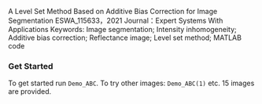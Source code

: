 A Level Set Method Based on Additive Bias Correction for Image Segmentation
ESWA_115633，2021
Journal：Expert Systems With Applications
Keywords: Image segmentation; Intensity inhomogeneity; Additive bias correction; Reflectance image; Level set method; MATLAB code


### Get Started
To get started run `Demo_ABC`. To try other images: `Demo_ABC(1)` etc. 15 images are provided. 